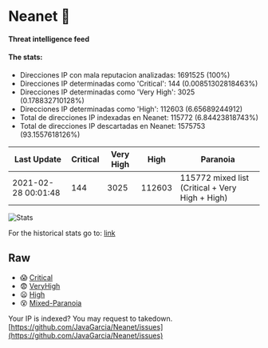 # Neanet :hocho:
#### Threat intelligence feed
#### The stats:

- Direcciones IP con mala reputacion analizadas: 1691525 (100%)
- Direcciones IP determinadas como 'Critical':  144 (0.00851302818463%)
- Direcciones IP determinadas como 'Very High':  3025 (0.178832710128%)
- Direcciones IP determinadas como 'High':  112603 (6.65689244912)
- Total de direcciones IP indexadas en Neanet:  115772 (6.84423818743%)
- Total de direcciones IP descartadas en Neanet:  1575753 (93.1557618126%)

| Last Update | Critical | Very High | High | Paranoia |
| --- | --- | --- | --- | --- |
| 2021-02-28 00:01:48 | 144 | 3025 | 112603 | 115772 mixed list (Critical + Very High + High)|

![Stats](https://docs.google.com/spreadsheets/d/e/2PACX-1vSnaNMIXVabIpDJjufMlzH7poXnshF3mgd8Is1g9ytUEzVsP5my4Trn8f-xkoLLQ38xpL3HtmUexLo6/pubchart?oid=501124687&format=image)

For the historical stats go to: [link](/stats.csv)
## Raw
- :scream: [Critical](https://raw.githubusercontent.com/JavaGarcia/Neanet/master/blacklists/neanet_critical.txt)
- :fearful: [VeryHigh](https://raw.githubusercontent.com/JavaGarcia/Neanet/master/blacklists/neanet_veryHigh.txtt)
- :frowning: [High](https://raw.githubusercontent.com/JavaGarcia/Neanet/master/blacklists/neanet_high.txt)
- :dizzy_face: [Mixed-Paranoia](https://raw.githubusercontent.com/JavaGarcia/Neanet/master/blacklists/neanet_all.txt)


Your IP is indexed? You may request to takedown. [https://github.com/JavaGarcia/Neanet/issues](https://github.com/JavaGarcia/Neanet/issues)
































































































































































































































































































































































































































































































































































































































































































































































































































































































































































































































































































































































































































































































































































































































































































































































































































































































































































































































































































































































































































































































































































































































































































































































































































































































































































































































































































































































































































































































































































































































































































































































































































































































































































































































































































































































































































































































































































































































































































































































































































































































































































































































































































































































































































































































































































































































































































